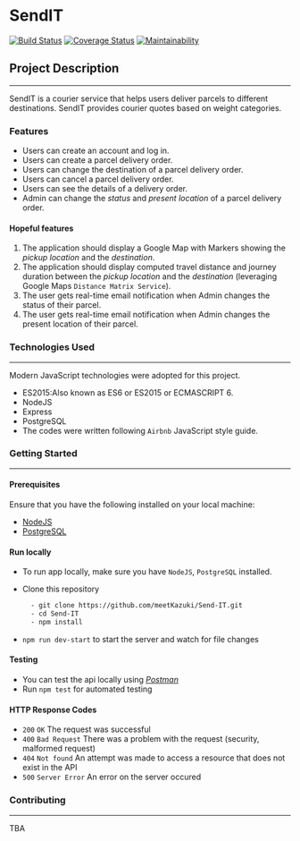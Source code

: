 # SendIT

[![Build Status](https://travis-ci.org/meetKazuki/Send-IT.svg?branch=develop)](https://travis-ci.org/meetKazuki/Send-IT)
[![Coverage Status](https://coveralls.io/repos/github/meetKazuki/Send-IT/badge.svg)](https://coveralls.io/github/meetKazuki/Send-IT)
[![Maintainability](https://api.codeclimate.com/v1/badges/10d1502b46ac87ac2a06/maintainability)](https://codeclimate.com/github/meetKazuki/Send-IT/maintainability)

## Project Description
---
SendIT is a courier service that helps users deliver parcels to different destinations. SendIT provides courier quotes based on weight categories.

### Features
* Users can create an account and log in.
* Users can create a parcel delivery order.
* Users can change the destination of a parcel delivery order.
* Users can cancel a parcel delivery order.
* Users can see the details of a delivery order.
* Admin can change the *status* and *present location* of a parcel delivery order.

#### Hopeful features
1. The application should display a Google Map with Markers showing the *pickup location* and the *destination*.
2. The application should display computed travel distance and journey duration between the *pickup location* and the *destination* (leveraging Google Maps `Distance Matrix Service`).
3. The user gets real-time email notification when Admin changes the status of their parcel.
4. The user gets real-time email notification when Admin changes the present location of their parcel.

### Technologies Used
---
Modern JavaScript technologies were adopted for this project.

* ES2015:Also known as ES6 or ES2015 or ECMASCRIPT 6.
* NodeJS
* Express
* PostgreSQL
* The codes were written following `Airbnb` JavaScript style guide.

### Getting Started
---

#### Prerequisites
Ensure that you have the following installed on your local machine:
- [NodeJS](https://nodejs.org/en/download/)
- [PostgreSQL](https://www.postgresql.org/download/)

#### Run locally
- To run app locally, make sure you have `NodeJS`, `PostgreSQL` installed.
- Clone this repository

  ```bash
    - git clone https://github.com/meetKazuki/Send-IT.git
    - cd Send-IT
    - npm install
  ```
- `npm run dev-start` to start the server and watch for file changes

#### Testing
- You can test the api locally using [*Postman*](https://www.getpostman.com)
- Run `npm test` for automated testing

#### HTTP Response Codes
- `200` `OK` The request was successful
- `400` `Bad Request` There was a problem with the request (security, malformed request)
- `404` `Not found` An attempt was made to access a resource that does not exist in the API
- `500` `Server Error` An error on the server occured

### Contributing
---
TBA
